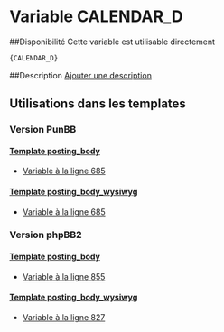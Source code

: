 # Variable CALENDAR_D

##Disponibilité
Cette variable est utilisable directement

```html
{CALENDAR_D}
```

##Description
[Ajouter une description](https://fa-tvars.appspot.com/var/CALENDAR_D)

## Utilisations dans les templates

### Version PunBB

#### [Template posting_body](punbb/posting_body.md#readme)
* [Variable &agrave; la ligne 685](../punbb/posting_body.tpl#L685)

#### [Template posting_body_wysiwyg](punbb/posting_body_wysiwyg.md#readme)
* [Variable &agrave; la ligne 685](../punbb/posting_body_wysiwyg.tpl#L685)

### Version phpBB2

#### [Template posting_body](subsilver/posting_body.md#readme)
* [Variable &agrave; la ligne 855](../subsilver/posting_body.tpl#L855)

#### [Template posting_body_wysiwyg](subsilver/posting_body_wysiwyg.md#readme)
* [Variable &agrave; la ligne 827](../subsilver/posting_body_wysiwyg.tpl#L827)